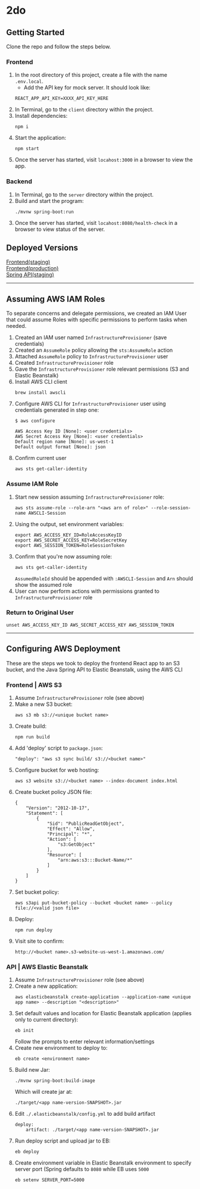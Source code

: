# 2do

## Getting Started

Clone the repo and follow the steps below.

### Frontend

1. In the root directory of this project, create a file with the name `.env.local`.
   - Add the API key for mock server. It should look like:
   ```
   REACT_APP_API_KEY=XXXX_API_KEY_HERE
   ```
2. In Terminal, go to the `client` directory within the project.
3. Install dependencies:
   ```
   npm i
   ```
4. Start the application:
   ```
   npm start
   ```
5. Once the server has started, visit `locahost:3000` in a browser to view the app.

### Backend

1. In Terminal, go to the `server` directory within the project.
2. Build and start the program:
   ```
   ./mvnw spring-boot:run
   ```
3. Once the server has started, visit `locahost:8080/health-check` in a browser to view status of the server.

## Deployed Versions
[Frontend(staging)](http://mattkentaro-frontend-dev.s3-website-us-west-1.amazonaws.com/)  
[Frontend(production)](http://mattkentaro-frontend-prod.s3-website-us-west-1.amazonaws.com/)  
[Spring API(staging)](http://todobackend-staging.eba-pinzma4i.us-west-1.elasticbeanstalk.com/health-check)

---
## Assuming AWS IAM Roles
To separate concerns and delegate permissions, we created an IAM User that could assume Roles with specific permissions to perform tasks when needed.

1. Created an IAM user named `InfrastructureProvisioner` (save credentials)
2. Created an `AssumeRole` policy allowing the `sts:AssumeRole` action
3. Attached `AssumeRole` policy to `InfrastructureProvisioner` user
4. Created `InfrastructureProvisioner` role
5. Gave the `InfrastructureProvisioner` role relevant permissions (S3 and Elastic Beanstalk)
6. Install AWS CLI client
    ```
    brew install awscli
    ```
7. Configure AWS CLI for `InfrastructureProvisioner` user using credentials generated in step one:
    ```
    $ aws configure

    AWS Access Key ID [None]: <user credentials>
    AWS Secret Access Key [None]: <user credentials>
    Default region name [None]: us-west-1
    Default output format [None]: json
    ```
8. Confirm current user
    ```
    aws sts get-caller-identity
    ```
### Assume IAM Role
1. Start new session assuming `InfrastructureProvisioner` role:
    ```
    aws sts assume-role --role-arn "<aws arn of role>" --role-session-name AWSCLI-Session
    ```
2. Using the output, set environment variables:
    ```
    export AWS_ACCESS_KEY_ID=RoleAccessKeyID
    export AWS_SECRET_ACCESS_KEY=RoleSecretKey
    export AWS_SESSION_TOKEN=RoleSessionToken
    ```
3. Confirm that you're now assuming role:
    ```
    aws sts get-caller-identity
    ```
    `AssumedRoleId` should be appended with `:AWSCLI-Session` and `Arn` should show the assumed role
4. User can now perform actions with permissions granted to `InfrastructureProvisioner` role

### Return to Original User
```
unset AWS_ACCESS_KEY_ID AWS_SECRET_ACCESS_KEY AWS_SESSION_TOKEN
```

___
## Configuring AWS Deployment
These are the steps we took to deploy the frontend React app to an S3 bucket, and the Java Spring API to Elastic Beanstalk, using the AWS CLI

### Frontend | AWS S3
1. Assume `InfrastructureProvisioner` role (see above)
2. Make a new S3 bucket:
    ```
    aws s3 mb s3://<unique bucket name>
    ```
3. Create build:
    ```
    npm run build
    ```
4. Add 'deploy' script to `package.json`:
    ```
    "deploy": "aws s3 sync build/ s3://<bucket name>"
    ```
5. Configure bucket for web hosting:
    ```
    aws s3 website s3://<bucket name> --index-document index.html
    ```
6. Create bucket policy JSON file:
    ```
    {
        "Version": "2012-10-17",
        "Statement": [
            {
                "Sid": "PublicReadGetObject",
                "Effect": "Allow",
                "Principal": "*",
                "Action": [
                    "s3:GetObject"
                ],
                "Resource": [
                    "arn:aws:s3:::Bucket-Name/*"
                ]
            }
        ]
    }
    ```
7.  Set bucket policy:
    ```
    aws s3api put-bucket-policy --bucket <bucket name> --policy file://<valid json file>
    ```
8.  Deploy:
    ```
    npm run deploy
    ```
9.  Visit site to confirm:
    ```
    http://<bucket name>.s3-website-us-west-1.amazonaws.com/
    ```

### API | AWS Elastic Beanstalk
1. Assume `InfrastructureProvisioner` role (see above)
2. Create a new application:
    ```
    aws elasticbeanstalk create-application --application-name <unique app name> --description "<description>"
    ```
3. Set default values and location for Elastic Beanstalk application (applies only to current directory):
    ```
    eb init
    ```
    Follow the prompts to enter relevant information/settings
4. Create new environment to deploy to:
    ```
    eb create <environment name>
    ```
5. Build new Jar:
    ```
    ./mvnw spring-boot:build-image
    ```
    Which will create jar at:
    ```
    ./target/<app name-version-SNAPSHOT>.jar
6. Edit `./.elasticbeanstalk/config.yml` to add build artifact
    ```
    deploy:
        artifact: ./target/<app name-version-SNAPSHOT>.jar
    ```
7. Run deploy script and upload jar to EB:
    ```
    eb deploy
    ```
8. Create environment variable in Elastic Beanstalk environment to specify server port (Spring defaults to `8080` while EB uses `5000`
    ```
    eb setenv SERVER_PORT=5000
    ```